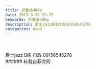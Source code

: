 ```yaml
---
title: 折叠桌400p
date: 2019-3-19 22:29
keywords: 折叠桌400p
description: 爵士jazzB栋自取09156545278
categories: used
---
```

<td class="t_f" id="postmessage_3261839">

<br/>
<br/>
爵士jazz B栋 自取 09156545278<br/>
<img alt="" border="0" class="zoom" data-cf-modified-3d1c7e9c5f0dacd158042950-="" file="http://www.flw.ph/data/appbyme/upload/image/201903/19/F4FQk0wkrAP4.jpg" id="aimg_K32XY" lazyloadthumb="1" onclick="" onmouseover="" src="http://www.flw.ph/data/appbyme/upload/image/201903/19/F4FQk0wkrAP4.jpg"/><br/>
</td>
###### 转载自菲龙网